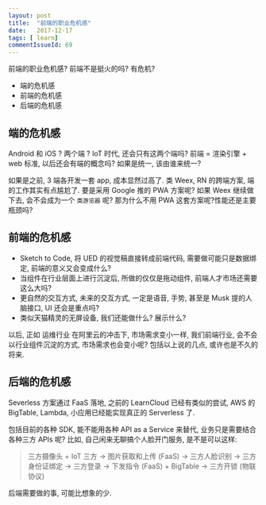 ```yaml
---
layout: post
title:  "前端的职业危机感"
date:   2017-12-17
tags: [ learn]
commentIssueId: 69
---
```


前端的职业危机感? 前端不是挺火的吗? 有危机?
* 端的危机感
* 前端的危机感
* 后端的危机感



## 端的危机感

Android 和 iOS ? 两个端 ? IoT 时代, 还会只有这两个端吗? 前端 = 渲染引擎 + web 标准, 以后还会有端的概念吗? 如果是统一, 该由谁来统一? 

如果是之前, 3 端各开发一套 app, 成本显然过高了. 类 Weex, RN 的跨端方案, 端的工作其实有点尴尬了. 要是采用 Google 推的 PWA 方案呢? 如果 Weex 继续做下去, 会不会成为一个 `类游览器` 呢? 那为什么不用 PWA 这套方案呢?性能还是主要瓶颈吗?

## 前端的危机感

* Sketch to Code, 将 UED 的视觉稿直接转成前端代码, 需要做可能只是数据绑定, 前端的意义又会变成什么?
* 当组件在行业层面上进行沉淀后, 所做的仅仅是拖动组件, 前端人才市场还需要这么大吗?
* 更自然的交互方式, 未来的交互方式, 一定是语音, 手势, 甚至是 Musk 提的人脑接口, UI 还会是重点吗?
* 类似天猫精灵的无屏设备, 我们还能做什么? 展示什么?

以后, 正如 运维行业 在阿里云的冲击下, 市场需求变小一样, 我们前端行业, 会不会以行业组件沉淀的方式, 市场需求也会变小呢? 包括以上说的几点, 或许也是不久的将来.



## 后端的危机感

Severless 方案通过  FaaS 落地, 之前的 LearnCloud 已经有类似的尝试,  AWS 的 BigTable, Lambda, 小应用已经能实现真正的 Serverless 了.

包括目前的各种 SDK, 能不能用各种 API as a Service 来替代, 业务只是需要结合各种三方 APIs 呢? 比如, 自己闲来无聊搞个人脸开门服务, 是不是可以这样:

>  三方摄像头 + IoT 三方 -> 图片获取和上传 (FaaS) -> 三方人脸识别 -> 三方身份证绑定 -> 三方登录 -> 下发指令 (FaaS) + BigTable -> 三方开锁 (物联协议)

后端需要做的事, 可能比想象的少.